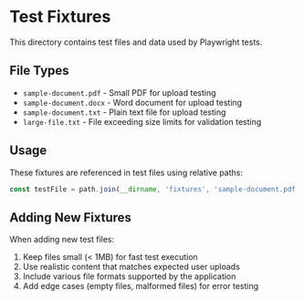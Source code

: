# Test Fixtures

This directory contains test files and data used by Playwright tests.

## File Types

- `sample-document.pdf` - Small PDF for upload testing
- `sample-document.docx` - Word document for upload testing  
- `sample-document.txt` - Plain text file for upload testing
- `large-file.txt` - File exceeding size limits for validation testing

## Usage

These fixtures are referenced in test files using relative paths:

```typescript
const testFile = path.join(__dirname, 'fixtures', 'sample-document.pdf');
```

## Adding New Fixtures

When adding new test files:
1. Keep files small (< 1MB) for fast test execution
2. Use realistic content that matches expected user uploads
3. Include various file formats supported by the application
4. Add edge cases (empty files, malformed files) for error testing